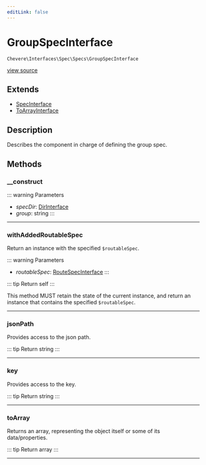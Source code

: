 ```yaml
---
editLink: false
---
```


# GroupSpecInterface

`Chevere\Interfaces\Spec\Specs\GroupSpecInterface`

[view source](https://github.com/chevere/chevere/blob/main/src/Chevere/Interfaces/Spec/Specs/GroupSpecInterface.php)

## Extends

- [SpecInterface](../SpecInterface.md)
- [ToArrayInterface](../../Common/ToArrayInterface.md)

## Description

Describes the component in charge of defining the group spec.

## Methods

### __construct

::: warning Parameters
- *specDir*: [DirInterface](../../Filesystem/DirInterface.md)
- *group*: string
:::

---

### withAddedRoutableSpec

Return an instance with the specified `$routableSpec`.

::: warning Parameters
- *routableSpec*: [RouteSpecInterface](./RouteSpecInterface.md)
:::

::: tip Return
self
:::

This method MUST retain the state of the current instance, and return
an instance that contains the specified `$routableSpec`.

---

### jsonPath

Provides access to the json path.

::: tip Return
string
:::

---

### key

Provides access to the key.

::: tip Return
string
:::

---

### toArray

Returns an array, representing the object itself or some of its data/properties.

::: tip Return
array
:::

---
